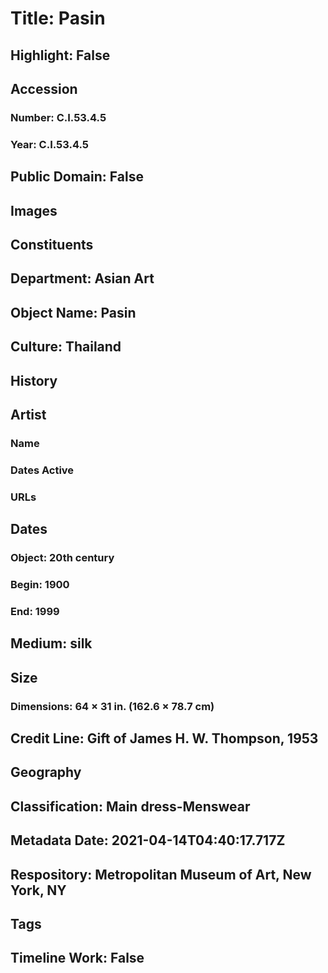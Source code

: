 # Title: Pasin
## Highlight: False
## Accession
### Number: C.I.53.4.5
### Year: C.I.53.4.5
## Public Domain: False
## Images
## Constituents
## Department: Asian Art
## Object Name: Pasin
## Culture: Thailand
## History
## Artist
### Name
### Dates Active
### URLs
## Dates
### Object: 20th century
### Begin: 1900
### End: 1999
## Medium: silk
## Size
### Dimensions: 64 × 31 in. (162.6 × 78.7 cm)
## Credit Line: Gift of James H. W. Thompson, 1953
## Geography
## Classification: Main dress-Menswear
## Metadata Date: 2021-04-14T04:40:17.717Z
## Respository: Metropolitan Museum of Art, New York, NY
## Tags
## Timeline Work: False